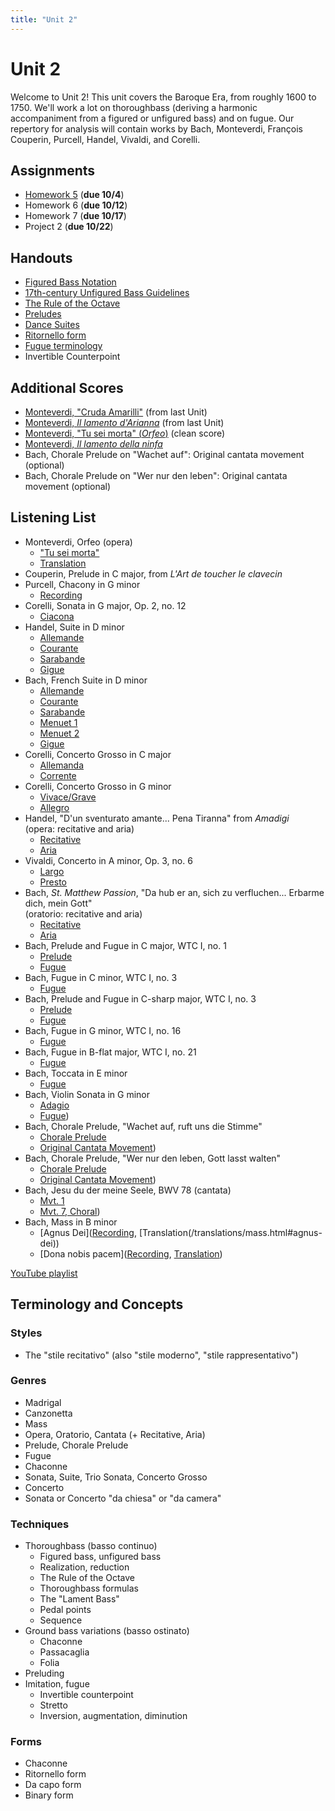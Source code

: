 ```yaml
---
title: "Unit 2"
---
```


# Unit 2

Welcome to Unit 2! This unit covers the Baroque Era, from roughly 1600 to
1750. We'll work a lot on thoroughbass (deriving a harmonic accompaniment
from a figured or unfigured bass) and on fugue. Our repertory for analysis
will contain works by Bach, Monteverdi, François Couperin, Purcell, Handel,
Vivaldi, and Corelli.

## Assignments

* [Homework 5](HW-5.pdf) (**due 10/4**)
* Homework 6 (**due 10/12**)
* Homework 7 (**due 10/17**)
* Project 2  (**due 10/22**)

## Handouts

* [Figured Bass Notation](figured-bass-notation.pdf)
* [17th-century Unfigured Bass Guidelines](17th-c-guidelines.pdf)
* [The Rule of the Octave](rule-of-the-octave.pdf)
* [Preludes](preludes.pdf)
* [Dance Suites](dance-suites.pdf)
* [Ritornello form](ritornello-form.pdf)
* [Fugue terminology](fugue-terminology.pdf)
* Invertible Counterpoint

## Additional Scores

* [Monteverdi, "Cruda Amarilli"](../unit-1/cruda-amarilli.pdf) (from last Unit)
* [Monteverdi, _Il lamento d'Arianna_](../unit-1/lamento-di-arianna-solo.pdf) (from last Unit)
* [Monteverdi, "Tu sei morta" (_Orfeo_)](tu-sei-morta.pdf) (clean score)
* [Monteverdi, _Il lamento della ninfa_](lamento-della-ninfa.pdf)
* Bach, Chorale Prelude on "Wachet auf": Original cantata movement (optional)
* Bach, Chorale Prelude on "Wer nur den leben": Original cantata movement (optional)

## Listening List

* Monteverdi, Orfeo (opera)
  * ["Tu sei morta"](https://youtu.be/_7Wo-3DtI34?list=PLYyTDR5WeGuRCwU2564EYXcCq4LY-ANhp&t=434)
  * [Translation](/translations/tu-sei-morta.html)
* Couperin, Prelude in C major, from _L'Art de toucher le clavecin_
* Purcell, Chacony in G minor
  * [Recording](https://www.youtube.com/watch?v=w6B9LJdxKbA&index=6&list=PLYyTDR5WeGuRCwU2564EYXcCq4LY-ANhp&t=0s)
* Corelli, Sonata in G major, Op. 2, no. 12
  * [Ciacona](https://youtu.be/0fKD4eK7VrQ?t=4205)
* Handel, Suite in D minor
  * [Allemande](https://www.youtube.com/watch?v=IZms8zps_iA&t=0s)
  * [Courante](https://www.youtube.com/watch?v=IZms8zps_iA&t=176s)
  * [Sarabande](https://www.youtube.com/watch?v=IZms8zps_iA&t=295s)
  * [Gigue](https://www.youtube.com/watch?v=IZms8zps_iA&t=453s)
* Bach, French Suite in D minor
  * [Allemande](https://www.youtube.com/watch?v=MM605SaPPwk&index=9&list=PLYyTDR5WeGuRCwU2564EYXcCq4LY-ANhp&t=0s)
  * [Courante](https://youtu.be/MM605SaPPwk?list=PLYyTDR5WeGuRCwU2564EYXcCq4LY-ANhp&t=215)
  * [Sarabande](https://youtu.be/MM605SaPPwk?list=PLYyTDR5WeGuRCwU2564EYXcCq4LY-ANhp&t=331)
  * [Menuet 1](https://youtu.be/MM605SaPPwk?list=PLYyTDR5WeGuRCwU2564EYXcCq4LY-ANhp&t=505)
  * [Menuet 2](https://youtu.be/MM605SaPPwk?list=PLYyTDR5WeGuRCwU2564EYXcCq4LY-ANhp&t=572)
  * [Gigue](https://youtu.be/MM605SaPPwk?list=PLYyTDR5WeGuRCwU2564EYXcCq4LY-ANhp&t=688)
* Corelli, Concerto Grosso in C major
  * [Allemanda](https://youtu.be/UNsrdjzLrzM?t=5709)
  * [Corrente](https://youtu.be/UNsrdjzLrzM?t=5849)
* Corelli, Concerto Grosso in G minor
  * [Vivace/Grave](https://youtu.be/RydMnTCwJvQ?list=PLYyTDR5WeGuRCwU2564EYXcCq4LY-ANhp&t=12)
  * [Allegro](https://youtu.be/RydMnTCwJvQ?list=PLYyTDR5WeGuRCwU2564EYXcCq4LY-ANhp&t=107)
* Handel, "D'un sventurato amante... Pena Tiranna" from _Amadigi_<br>(opera: recitative and aria)
  * [Recitative](https://www.youtube.com/watch?v=76829XNGNcc&index=15&t=0s&list=PLYyTDR5WeGuRCwU2564EYXcCq4LY-ANhp&t=0)
  * [Aria](https://www.youtube.com/watch?v=kbJR2Z4LoAk&index=16&t=0s&list=PLYyTDR5WeGuRCwU2564EYXcCq4LY-ANhp&t=0)
* Vivaldi, Concerto in A minor, Op. 3, no. 6
  * [Largo](https://youtu.be/XmGQ_bvM0lQ?t=2426)
  * [Presto](https://www.youtube.com/watch?v=XmGQ_bvM0lQ&t=2533s)
* Bach, _St. Matthew Passion_, "Da hub er an, sich zu verfluchen... Erbarme dich, mein Gott"<br>(oratorio: recitative and aria)
  * [Recitative](https://www.youtube.com/watch?v=8eWhUvWK2xs&t=0)
  * [Aria](https://www.youtube.com/watch?v=0WLedpz9a40&index=19&list=PLYyTDR5WeGuRCwU2564EYXcCq4LY-ANhp&t=0s)
* Bach, Prelude and Fugue in C major, WTC I, no. 1
  * [Prelude]()
  * [Fugue]()
* Bach, Fugue in C minor, WTC I, no. 3
  * [Fugue]()
* Bach, Prelude and Fugue in C-sharp major, WTC I, no. 3
  * [Prelude]()
  * [Fugue]()
* Bach, Fugue in G minor, WTC I, no. 16
  * [Fugue]()
* Bach, Fugue in B-flat major, WTC I, no. 21
  * [Fugue]()
* Bach, Toccata in E minor
  * [Fugue](https://youtu.be/VAw6AJuY1ho?t=249&t=0)
* Bach, Violin Sonata in G minor
  * [Adagio](https://www.youtube.com/watch?v=Tx7yru0XlMQ&t=0)
  * [Fugue](https://www.youtube.com/watch?v=xUl2BP8JYUg&t=0))
* Bach, Chorale Prelude, "Wachet auf, ruft uns die Stimme"
  * [Chorale Prelude](https://www.youtube.com/watch?v=NHhuyhlSSiA&list=PLYyTDR5WeGuRCwU2564EYXcCq4LY-ANhp&index=24&t=0s)
  * [Original Cantata Movement](https://youtu.be/NkSK9tEUTxU?t=761))
* Bach, Chorale Prelude, "Wer nur den leben, Gott lasst walten"
  * [Chorale Prelude](https://www.youtube.com/watch?v=vhn5Aa_rr9Y&t=21s)
  * [Original Cantata Movement](https://youtu.be/sFw6IDdmm9s?t=651))
* Bach, Jesu du der meine Seele, BWV 78 (cantata)
  * [Mvt. 1](https://www.youtube.com/watch?v=nvszOlv2ffs&t=0)
  * [Mvt. 7, Choral](https://youtu.be/nvszOlv2ffs?t=1325))
* Bach, Mass in B minor
  * [Agnus Dei]([Recording](https://www.youtube.com/watch?v=jCb9in4Pm8s&index=17&t=0s&list=PLYyTDR5WeGuRCwU2564EYXcCq4LY-ANhp&t=0), [Translation(/translations/mass.html#agnus-dei))
  * [Dona nobis pacem]([Recording](https://www.youtube.com/watch?v=v8yOP9EUIY8&index=30&t=0s&list=PLYyTDR5WeGuRCwU2564EYXcCq4LY-ANhp&t=0), [Translation](/translations/mass.html#dona-nobis-pacem))

[YouTube playlist](https://www.youtube.com/playlist?list=PLYyTDR5WeGuRCwU2564EYXcCq4LY-ANhp)

## Terminology and Concepts

### Styles

* The "stile recitativo" (also "stile moderno", "stile rappresentativo")

### Genres

* Madrigal
* Canzonetta
* Mass
* Opera, Oratorio, Cantata (+ Recitative, Aria)
* Prelude, Chorale Prelude
* Fugue
* Chaconne
* Sonata, Suite, Trio Sonata, Concerto Grosso
* Concerto
* Sonata or Concerto "da chiesa" or "da camera"

### Techniques

* Thoroughbass (basso continuo)
  * Figured bass, unfigured bass
  * Realization, reduction
  * The Rule of the Octave
  * Thoroughbass formulas
  * The "Lament Bass"
  * Pedal points
  * Sequence
* Ground bass variations (basso ostinato)
  * Chaconne
  * Passacaglia
  * Folia
* Preluding
* Imitation, fugue
  * Invertible counterpoint
  * Stretto
  * Inversion, augmentation, diminution

### Forms

* Chaconne
* Ritornello form
* Da capo form
* Binary form
